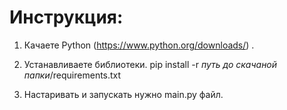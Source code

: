 # Инструкция:

1. Качаете Python (https://www.python.org/downloads/) .

2. Устанавливаете библиотеки.
pip install -r *путь до скачаной папки*/requirements.txt

3. Настаривать и запускать нужно main.py файл.
